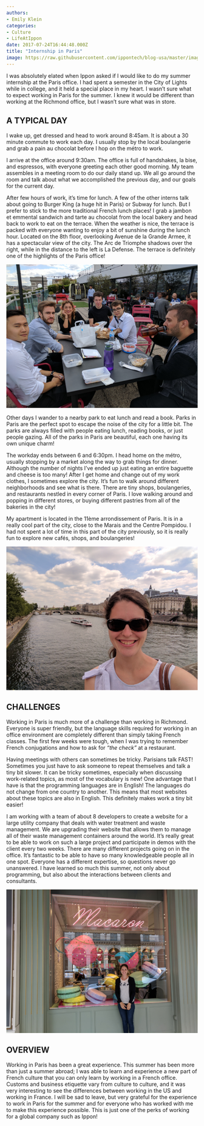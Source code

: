 ```yaml
---
authors:
- Emily Klein
categories:
- Culture
- LifeAtIppon
date: 2017-07-24T16:44:48.000Z
title: "Internship in Paris"
image: https://raw.githubusercontent.com/ippontech/blog-usa/master/images/2017/07/Internship-in-Paris-Blog.png
---
```


I was absolutely elated when Ippon asked if I would like to do my summer internship at the Paris office.  I had spent a semester in the City of Lights while in college, and it held a special place in my heart.  I wasn’t sure what to expect working in Paris for the summer.  I knew it would be different than working at the Richmond office, but I wasn’t sure what was in store. 

## A TYPICAL DAY

I wake up, get dressed and head to work around 8:45am.  It is about a 30 minute commute to work each day.  I usually stop by the local boulangerie and grab a pain au chocolat before I hop on the métro to work.

I arrive at the office around 9:30am.  The office is full of handshakes, la bise, and espressos, with everyone greeting each other good morning.  My team assembles in a meeting room to do our daily stand up.  We all go around the room and talk about what we accomplished the previous day, and our goals for the current day.

After few hours of work, it’s time for lunch.  A few of the other interns talk about going to Burger King (a huge hit in Paris) or Subway for lunch.  But I prefer to stick to the more traditional French lunch places!  I grab a jambon et emmental sandwich and tarte au chocolat from the local bakery and head back to work to eat on the terrace.  When the weather is nice, the terrace is packed with everyone wanting to enjoy a bit of sunshine during the lunch hour.  Located on the 8th floor, overlooking Avenue de la Grande Armee, it has a spectacular view of the city.  The Arc de Triomphe shadows over the right, while in the distance to the left is La Defense.  The terrace is definitely one of the highlights of the Paris office!

![](https://raw.githubusercontent.com/ippontech/blog-usa/master/images/2017/07/2017-06-29-12.35.09.jpg)

Other days I wander to a nearby park to eat lunch and read a book.  Parks in Paris are the perfect spot to escape the noise of the city for a little bit.  The parks are always filled with people eating lunch, reading books, or just people gazing.  All of the parks in Paris are beautiful, each one having its own unique charm!

The workday ends between 6 and 6:30pm.  I head home on the métro, usually stopping by a market along the way to grab things for dinner.  Although the number of nights I’ve ended up just eating an entire baguette and cheese is too many!  After I get home and change out of my work clothes, I sometimes explore the city.  It’s fun to walk around different neighborhoods and see what is there.  There are tiny shops, boulangeries, and restaurants nestled in every corner of Paris.  I love walking around and popping in different stores, or buying different pastries from all of the bakeries in the city!

My apartment is located in the 11ème arrondissement of Paris.  It is in a really cool part of the city, close to the Marais and the Centre Pompidou.  I had not spent a lot of time in this part of the city previously, so it is really fun to explore new cafés, shops, and boulangeries! 

![](https://raw.githubusercontent.com/ippontech/blog-usa/master/images/2017/07/2017-06-17-14.42.46.jpg)

## CHALLENGES

Working in Paris is much more of a challenge than working in Richmond.  Everyone is super friendly, but the language skills required for working in an office environment are completely different than simply taking French classes.  The first few weeks were tough, when I was trying to remember French conjugations and how to ask for *“the check”* at a restaurant.

Having meetings with others can sometimes be tricky.  Parisians talk FAST!  Sometimes you just have to ask someone to repeat themselves and talk a tiny bit slower.  It can be tricky sometimes, especially when discussing work-related topics, as most of the vocabulary is new!  One advantage that I have is that the programming languages are in English!  The languages do not change from one country to another.  This means that most websites about these topics are also in English.  This definitely makes work a tiny bit easier!   

I am working with a team of about 8 developers to create a website for a large utility company that deals with water treatment and waste management.  We are upgrading their website that allows them to manage all of their waste management containers around the world.  It’s really great to be able to work on such a large project and participate in demos with the client every two weeks.  There are many different projects going on in the office.  It’s fantastic to be able to have so many knowledgeable people all in one spot.  Everyone has a different expertise, so questions never go unanswered.  I have learned so much this summer, not only about programming, but also about the interactions between clients and consultants.

![](https://raw.githubusercontent.com/ippontech/blog-usa/master/images/2017/07/2017-07-22-15.26.11.jpg)

## OVERVIEW

Working in Paris has been a great experience.  This summer has been more than just a summer abroad; I was able to learn and experience a new part of French culture that you can only learn by working in a French office.  Customs and business etiquette vary from culture to culture, and it was very interesting to see the differences between working in the US and working in France.  I will be sad to leave, but very grateful for the experience to work in Paris for the summer and for everyone who has worked with me to make this experience possible.  This is just one of the perks of working for a global company such as Ippon!
